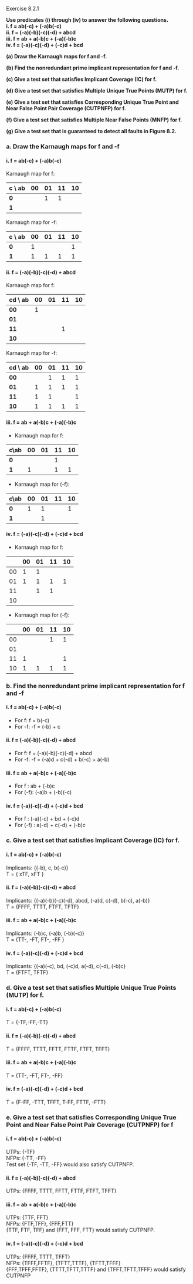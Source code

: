 Exercise 8.2.1

**Use predicates (i) through (iv) to answer the following questions.**<br>
**i. f = ab(-c) + (-a)b(-c)**<br>
**ii. f = (-a)(-b)(-c)(-d) + abcd**<br>
**iii. f = ab + a(-b)c + (-a)(-b)c**<br>
**iv. f = (-a)(-c)(-d) + (-c)d + bcd**<br>

**(a) Draw the Karnaugh maps for f and -f.**<br>

**(b) Find the nonredundant prime implicant representation for f and -f.**<br>

**(c) Give a test set that satisfies Implicant Coverage (IC) for f.**<br>

**(d) Give a test set that satisfies Multiple Unique True Points (MUTP) for f.**<br>

**(e) Give a test set that satisfies Corresponding Unique True Point and Near False Point Pair Coverage (CUTPNFP) for f.**<br>

**(f) Give a test set that satisfies Multiple Near False Points (MNFP) for f.**<br>

**(g) Give a test set that is guaranteed to detect all faults in Figure 8.2.**<br>


### a. Draw the Karnaugh maps for f and -f
#### i. f = ab(-c) + (-a)b(-c)

Karnaugh map for f:  

| c \ ab | 00 | 01 | 11 | 10 |
|--------|----|----|----|----|
| **0**  |    | 1  | 1  |    |
| **1**  |    |    |    |    |

Karnaugh map for -f: 

| c \ ab | 00 | 01 | 11 | 10 |
|--------|----|----|----|----|
| **0**  | 1  |    |    | 1  |
| **1**  | 1  | 1  | 1  | 1  |

#### ii. f = (-a)(-b)(-c)(-d) + abcd 

Karnaugh map for f:  

| cd \ ab | 00 | 01 | 11 | 10 |
|---------|----|----|----|----|
| **00**  | 1  |    |    |    |
| **01**  |    |    |    |    |
| **11**  |    |    | 1  |    |
| **10**  |    |    |    |    |

Karnaugh map for -f: 

| cd \ ab | 00 | 01 | 11 | 10 |
|---------|----|----|----|----|
| **00**  |    | 1  | 1  | 1  |
| **01**  | 1  | 1  | 1  | 1  |
| **11**  | 1  | 1  |    | 1  |
| **10**  | 1  | 1  | 1  | 1  |

#### iii. f = ab + a(-b)c + (-a)(-b)c 

- Karnaugh map for f:

| c\ab  | 00 | 01 | 11 | 10 |
|-------|----|----|----|----|
| **0** |    |    | 1  |    |
| **1** | 1  |    | 1  | 1  |

- Karnaugh map for (-f):

| c\ab  | 00 | 01 | 11 | 10 |
|-------|----|----|----|----|
| **0** | 1  | 1  |    | 1  |
| **1** |    | 1  |    |    |

#### iv. f = (-a)(-c)(-d) + (-c)d + bcd  

- Karnaugh map for f:

|    | 00 | 01 | 11 | 10 |
|----|----|----|----|----|
| 00 | 1  | 1  |    |    |
| 01 | 1  | 1  | 1  | 1  |
| 11 |    | 1  | 1  |    |
| 10 |    |    |    |    |

- Karnaugh map for (-f):

|    | 00 | 01 | 11 | 10 |
|----|----|----|----|----|
| 00 |    |    | 1  | 1  |
| 01 |    |    |    |    |
| 11 | 1  |    |    | 1  |
| 10 | 1  | 1  | 1  | 1  |

### b. Find the nonredundant prime implicant representation for f and -f
#### i. f = ab(-c) + (-a)b(-c)
- For f: f = b(-c)  
- For -f: -f = (-b) + c  

#### ii. f = (-a)(-b)(-c)(-d) + abcd 
- For f: f = (-a)(-b)(-c)(-d) + abcd  
- For -f: -f = (-a)d + c(-d) + b(-c) + a(-b)

#### iii. f = ab + a(-b)c + (-a)(-b)c 
- For f : ab + (-b)c
- For (-f): (-a)b + (-b)(-c)

#### iv. f = (-a)(-c)(-d) + (-c)d + bcd 
- For f : (-a)(-c) + bd + (-c)d
- For (-f) : a(-d) + c(-d) + (-b)c 

### c. Give a test set that satisfies Implicant Coverage (IC) for f.
#### i. f = ab(-c) + (-a)b(-c)
Implicants: {(-b), c, b(-c)}  
T = { xTF, xFT }

#### ii. f = (-a)(-b)(-c)(-d) + abcd 
Implicants: {(-a)(-b)(-c)(-d), abcd, (-a)d, c(-d), b(-c), a(-b)}  
T = {FFFF, TTTT, FTFT, TFTF}

#### iii. f = ab + a(-b)c + (-a)(-b)c 
Implicants: (-b)c, (-a)b, (-b)(-c)}  
T = {TT-, -FT, FT-, -FF }

#### iv. f = (-a)(-c)(-d) + (-c)d + bcd 
Implicants: {(-a)(-c), bd, (-c)d, a(-d), c(-d), (-b)c}  
T = {FTFT, TFTF}


### d. Give a test set that satisfies Multiple Unique True Points (MUTP) for f.
#### i. f = ab(-c) + (-a)b(-c)
T = {-TF,-FF,-TT}

#### ii. f = (-a)(-b)(-c)(-d) + abcd  
T = {FFFF, TTTT, FFTT, FTTF, FTFT, TFFT}

#### iii. f = ab + a(-b)c + (-a)(-b)c 
T = {TT-, -FT, FT-, -FF}

#### iv. f = (-a)(-c)(-d) + (-c)d + bcd 
T = {F-FF, -TTT, TFFT, T-FF, FTTF, -FTT}

### e. Give a test set that satisfies Corresponding Unique True Point and Near False Point Pair Coverage (CUTPNFP) for f
#### i. f = ab(-c) + (-a)b(-c)

UTPs: {-TF}  
NFPs: {-TT, -FF}  
Test set {-TF, -TT, -FF} would also satisfy CUTPNFP.

#### ii. f = (-a)(-b)(-c)(-d) + abcd 
UTPs: {FFFF, TTTT, FFTT, FTTF, FTFT, TFFT}

#### iii. f = ab + a(-b)c + (-a)(-b)c 
UTPs: {TTF, FFT}  
NFPs: {FTF,TFF}, {FFF,FTT}   
{TTF, FTF, TFF} and {FFT, FFF, FTT} would satisfy CUTPNFP.  

#### iv. f = (-a)(-c)(-d) + (-c)d + bcd 
UTPs: {FFFF, TTTT, TFFT}  
NFPs: {TFFF,FFTF}, {TFTT,TTTF}, {TFTT,TFFF}  
{FFF,TFFF,FFTF}, {TTTT,TFTT,TTTF} and {TFFT,TFTT,TFFF} would satisfy CUTPNFP  